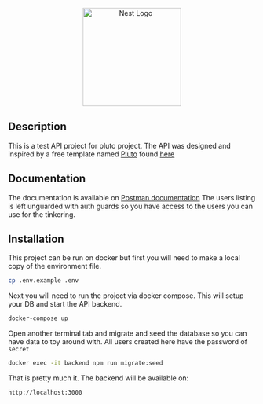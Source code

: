 <p align="center">
  <a href="http://nestjs.com/" target="blank"><img src="https://nestjs.com/img/logo-small.svg" width="200" alt="Nest Logo" /></a>
</p>

[circleci-image]: https://img.shields.io/circleci/build/github/nestjs/nest/master?token=abc123def456
[circleci-url]: https://circleci.com/gh/nestjs/nest

## Description

This is a test API project for pluto project.
The API was designed and inspired by a free template named [Pluto](https://themewagon.github.io/pluto/dashboard.html) found [here](https://themewagon.com/?s=pluto&post_type=product)

## Documentation
The documentation is available on [Postman documentation](https://documenter.getpostman.com/view/7034853/2s946fdY5J)
The users listing is left unguarded with auth guards so you have access to the users you can use for the tinkering.

## Installation
This project can be run on docker but first you will need to make a local copy of the environment file.
```bash
cp .env.example .env
```
Next you will need to run the project via docker compose. This will setup your DB and start the API backend.
```bash
docker-compose up
```
Open another terminal tab and migrate and seed the database so you can have data to toy around with.
All users created here have the password of `secret`
```bash
docker exec -it backend npm run migrate:seed
```
That is pretty much it. The backend will be available on:
```bash
http://localhost:3000
```

